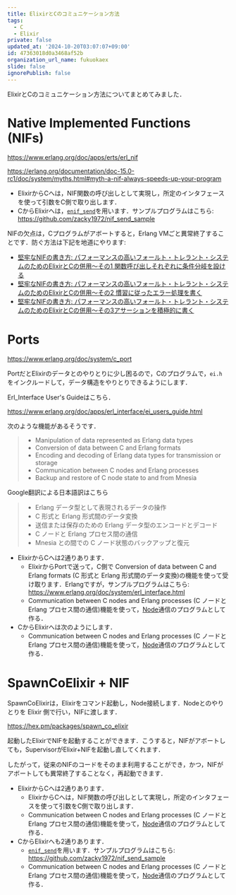 ```yaml
---
title: ElixirとCのコミュニケーション方法
tags:
  - C
  - Elixir
private: false
updated_at: '2024-10-20T03:07:07+09:00'
id: 47363018d0a3468af52b
organization_url_name: fukuokaex
slide: false
ignorePublish: false
---
```

ElixirとCのコミュニケーション方法についてまとめてみました．

# Native Implemented Functions (NIFs)

https://www.erlang.org/doc/apps/erts/erl_nif

https://erlang.org/documentation/doc-15.0-rc1/doc/system/myths.html#myth-a-nif-always-speeds-up-your-program

* ElixirからCへは，NIF関数の呼び出しとして実現し，所定のインタフェースを使って引数をC側で取り出します．
* CからElixirへは，[`enif_send`](https://www.erlang.org/doc/apps/erts/erl_nif.html#enif_send)を用います．サンプルプログラムはこちら: https://github.com/zacky1972/nif_send_sample

NIFの欠点は，Cプログラムがアボートすると，Erlang VMごと異常終了することです．防ぐ方法は下記を地道にやります:

* [堅牢なNIFの書き方: パフォーマンスの高いフォールト・トレラント・システムのためのElixirとCの併用〜その1 関数呼び出しそれぞれに条件分岐を設ける](https://qiita.com/zacky1972/items/b1cbac9a4f31cd60800a)
* [堅牢なNIFの書き方: パフォーマンスの高いフォールト・トレラント・システムのためのElixirとCの併用〜その2 慣習に従ったエラー処理を書く](https://qiita.com/zacky1972/items/fa52c07532c8d4c704b0)
* [堅牢なNIFの書き方: パフォーマンスの高いフォールト・トレラント・システムのためのElixirとCの併用〜その3アサーションを積極的に書く](https://qiita.com/zacky1972/items/23736bc430286b29f3c5)


# Ports

https://www.erlang.org/doc/system/c_port

PortだとElixirのデータとのやりとりに少し困るので，Cのプログラムで，`ei.h` をインクルードして，データ構造をやりとりできるようにします．

Erl_Interface User's Guideはこちら．

https://www.erlang.org/doc/apps/erl_interface/ei_users_guide.html

次のような機能があるそうです．

> * Manipulation of data represented as Erlang data types
> * Conversion of data between C and Erlang formats
> * Encoding and decoding of Erlang data types for transmission or storage
> * Communication between C nodes and Erlang processes
> * Backup and restore of C node state to and from Mnesia

Google翻訳による日本語訳はこちら

> * Erlang データ型として表現されるデータの操作
> * C 形式と Erlang 形式間のデータ変換
> * 送信または保存のための Erlang データ型のエンコードとデコード
> * C ノードと Erlang プロセス間の通信
> * Mnesia との間での C ノード状態のバックアップと復元

* ElixirからCへは2通りあります．
  * ElixirからPortで送って，C側で Conversion of data between C and Erlang formats (C 形式と Erlang 形式間のデータ変換)の機能を使って受け取ります．Erlangですが，サンプルプログラムはこちら: https://www.erlang.org/doc/system/erl_interface.html
  * Communication between C nodes and Erlang processes (C ノードと Erlang プロセス間の通信)機能を使って，[Node](https://hexdocs.pm/elixir/Node.html)通信のプログラムとして作る．
* CからElixirへは次のようにします．
  * Communication between C nodes and Erlang processes (C ノードと Erlang プロセス間の通信)機能を使って，[Node](https://hexdocs.pm/elixir/Node.html)通信のプログラムとして作る．

# SpawnCoElixir + NIF

SpawnCoElixirは，Elixirをコマンド起動し，Node接続します．Nodeとのやりとりを Elixir 側で行い，NIFに渡します．

https://hex.pm/packages/spawn_co_elixir

起動したElixirでNIFを起動することができます．こうすると，NIFがアボートしても，SupervisorがElixir+NIFを起動し直してくれます．

したがって，従来のNIFのコードをそのまま利用することができ，かつ，NIFがアボートしても異常終了することなく，再起動できます．

* ElixirからCへは2通りあります．
  * ElixirからCへは，NIF関数の呼び出しとして実現し，所定のインタフェースを使って引数をC側で取り出します．
  * Communication between C nodes and Erlang processes (C ノードと Erlang プロセス間の通信)機能を使って，[Node](https://hexdocs.pm/elixir/Node.html)通信のプログラムとして作る．
* CからElixirへも2通りあります．
  * [`enif_send`](https://www.erlang.org/doc/apps/erts/erl_nif.html#enif_send)を用います．サンプルプログラムはこちら: https://github.com/zacky1972/nif_send_sample
  * Communication between C nodes and Erlang processes (C ノードと Erlang プロセス間の通信)機能を使って，[Node](https://hexdocs.pm/elixir/Node.html)通信のプログラムとして作る．

